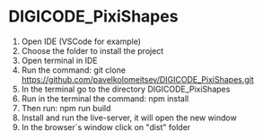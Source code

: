 # DIGICODE_PixiShapes
1. Open IDE (VSCode for example)
2. Choose the folder to install the project
3. Open terminal in IDE
4. Run the command: git clone https://github.com/pavelkolomeitsev/DIGICODE_PixiShapes.git
5. In the terminal go to the directory DIGICODE_PixiShapes
6. Run in the terminal the command: npm install
7. Then run: npm run build
8. Install and run the live-server, it will open the new window
9. In the browser`s window click on "dist" folder
